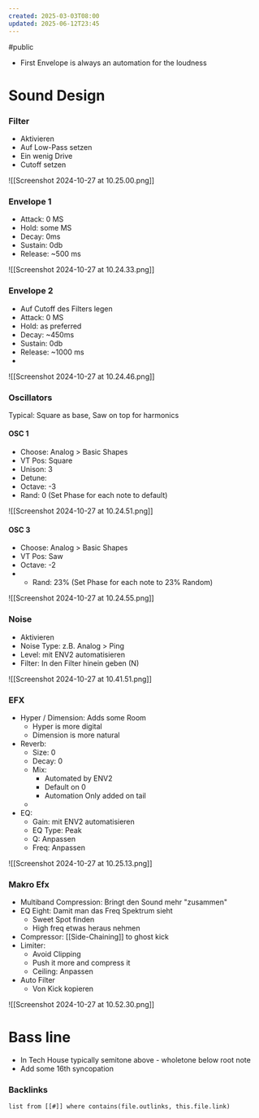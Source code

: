 ```yaml
---
created: 2025-03-03T08:00
updated: 2025-06-12T23:45
---
```

#public

- First Envelope is always an automation for the loudness

# Sound Design
### Filter
- Aktivieren
- Auf Low-Pass setzen
- Ein wenig Drive
- Cutoff setzen

![[Screenshot 2024-10-27 at 10.25.00.png]]

### Envelope 1
- Attack: 0 MS
- Hold: some MS
- Decay: 0ms
- Sustain: 0db
- Release: ~500 ms

![[Screenshot 2024-10-27 at 10.24.33.png]]
### Envelope 2
- Auf Cutoff des Filters legen
- Attack: 0 MS
- Hold: as preferred
- Decay: ~450ms
- Sustain: 0db
- Release: ~1000 ms
- 
![[Screenshot 2024-10-27 at 10.24.46.png]]


### Oscillators
Typical: Square as base, Saw on top for harmonics
#### OSC 1
- Choose: Analog > Basic Shapes
- VT Pos: Square
- Unison: 3
- Detune:
- Octave: -3
- Rand: 0 (Set Phase for each note to default)

 ![[Screenshot 2024-10-27 at 10.24.51.png]]

#### OSC 3
- Choose: Analog > Basic Shapes
- VT Pos: Saw
- Octave: -2
- - Rand: 23% (Set Phase for each note to 23% Random)

![[Screenshot 2024-10-27 at 10.24.55.png]]

### Noise
- Aktivieren
- Noise Type: z.B. Analog > Ping
- Level: mit ENV2 automatisieren
- Filter: In den Filter hinein geben (N)

![[Screenshot 2024-10-27 at 10.41.51.png]]
### EFX
- Hyper / Dimension: Adds some Room
	- Hyper is more digital
	- Dimension is more natural
- Reverb:
	- Size: 0
	- Decay: 0
	- Mix: 
		- Automated by ENV2
		- Default on 0
		- Automation Only added on tail
	- 
- EQ:
	- Gain: mit ENV2 automatisieren
	- EQ Type: Peak
	- Q: Anpassen
	- Freq: Anpassen


![[Screenshot 2024-10-27 at 10.25.13.png]]

### Makro Efx
- Multiband Compression: Bringt den Sound mehr "zusammen"
- EQ Eight: Damit man das Freq Spektrum sieht
	- Sweet Spot finden
	- High freq etwas heraus nehmen
- Compressor: [[Side-Chaining]] to ghost kick
- Limiter: 
	- Avoid Clipping
	- Push it more and compress it
	- Ceiling:  Anpassen
- Auto Filter
	- Von Kick kopieren

![[Screenshot 2024-10-27 at 10.52.30.png]]
# Bass line
- In Tech House typically semitone above - wholetone below root note
- Add some 16th syncopation

 
### Backlinks
```dataview 
list from [[#]] where contains(file.outlinks, this.file.link)
```

